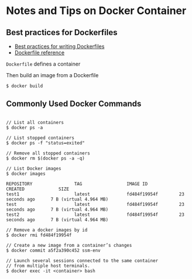 # Notes and Tips on Docker Container




## Best practices for Dockerfiles


- [Best practices for writing Dockerfiles](https://docs.docker.com/engine/userguide/eng-image/dockerfile_best-practices/)
- [Dockerfile reference](https://docs.docker.com/engine/reference/builder/)


`Dockerfile` defines a container 

Then build an image from a Dockerfile

```
$ docker build
```


## Commonly Used Docker Commands

```

// List all containers
$ docker ps -a 

// List stopped containers
$ docker ps -f "status=exited"

// Remove all stopped containers
$ docker rm $(docker ps -a -q)

// List Docker images
$ docker images

REPOSITORY                TAG                 IMAGE ID            CREATED             SIZE
test1                     latest              fd484f19954f        23 seconds ago      7 B (virtual 4.964 MB)
test                      latest              fd484f19954f        23 seconds ago      7 B (virtual 4.964 MB)
test2                     latest              fd484f19954f        23 seconds ago      7 B (virtual 4.964 MB)

// Remove a docker images by id
$ docker rmi fd484f19954f

// Create a new image from a container’s changes
$ docker commit a5f2a390c452 ssm-env

// Launch several sessions connected to the same container 
// from multiple host terminals.
$ docker exec -it <container> bash

```